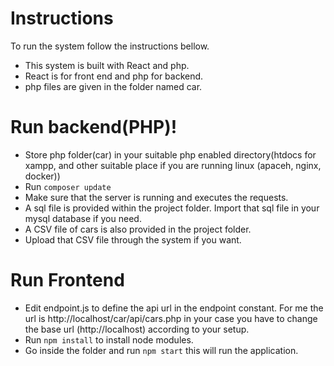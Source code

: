 # Instructions
To run the system follow the instructions bellow.
  - This system is built with React and php.
  - React is for front end and php for backend.
  - php files are given in the folder named car.

# Run backend(PHP)!
  - Store php folder(car) in your suitable php enabled directory(htdocs for xampp, and other suitable place if you are running linux (apaceh, nginx, docker))
  - Run `composer update`
  - Make sure that the server is running and executes the requests.
  - A sql file is provided within the project folder.
  Import that sql file in your mysql database if you need.
  - A CSV file of cars is also provided in the project folder.
  - Upload that CSV file through the system if you want.
# Run Frontend
 - Edit endpoint.js to define the api url in the endpoint constant. For me the url is
    http://localhost/car/api/cars.php in your case you have to change the base url (http://localhost) according to your setup.
 - Run `npm install` to install node modules.
 - Go inside the folder and run `npm start` this will run the application.
